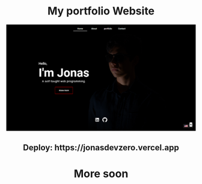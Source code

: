 <h1 align="center">My portfolio Website</h1>
<img src='https://github.com/jonasdevzero/Media-Hub/blob/master/projects/portfolio/home.PNG' alt='portfolio image' />
<h2 align="center">Deploy: https://jonasdevzero.vercel.app</h2>
<h1 align="center">More soon</h1>
